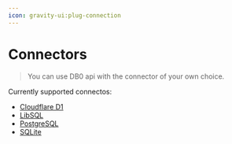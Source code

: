 ```yaml
---
icon: gravity-ui:plug-connection
---
```


# Connectors

> You can use DB0 api with the connector of your own choice.

Currently supported connectos:

- [Cloudflare D1](/connectors/cloudflare)
- [LibSQL](/connectors/libsql)
- [PostgreSQL](/connectors/postgresql)
- [SQLite](/connectors/sqlite)
